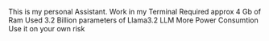 This is my personal Assistant.
Work in my Terminal
Required approx 4 Gb of Ram
Used 3.2 Billion parameters of Llama3.2 LLM
More Power Consumtion 
Use it on your own risk
